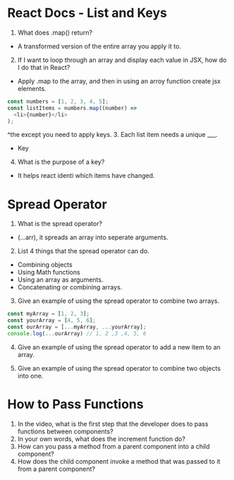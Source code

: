 # React Docs - List and Keys
1. What does .map() return?
- A transformed version of the entire array you apply it to.
2. If I want to loop through an array and display each value in JSX, how do I do that in React?
- Apply .map to the array, and then in using an arroy function create jsx elements.
```js
const numbers = [1, 2, 3, 4, 5];
const listItems = numbers.map((number) =>
  <li>{number}</li>
);
```
^the except you need to apply keys.
3. Each list item needs a unique ___.
- Key
4. What is the purpose of a key?
- It helps react identi which items have changed.

# Spread Operator
1. What is the spread operator?
- (...arr), it spreads an array into seperate arguments.
2. List 4 things that the spread operator can do.
  * Combining objects
  * Using Math functions
  * Using an array as arguments.
  * Concatenating or combining arrays.
3. Give an example of using the spread operator to combine two arrays.
```js
const myArray = [1, 2, 3];
const yourArray = [4, 5, 6];
const ourArray = [...myArray, ...yourArray];
console.log(...ourArray) // 1, 2 ,3 ,4, 5, 6
```
4. Give an example of using the spread operator to add a new item to an array.

5. Give an example of using the spread operator to combine two objects into one.

# How to Pass Functions

1. In the video, what is the first step that the developer does to pass functions between components?
2. In your own words, what does the increment function do?
3. How can you pass a method from a parent component into a child component?
4. How does the child component invoke a method that was passed to it from a parent component?